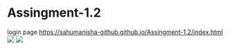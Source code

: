 # Assingment-1.2
login page
https://sahumanisha-github.github.io/Assingment-1.2/index.html
<img src="https://img.shields.io/badge/css-%23239120.svg?&style=flat-square&logo=css3&logoColor=white">
<img src="https://img.shields.io/badge/html-%23239120.svg?&style=flat-square&logo=html5&logoColor=white">
